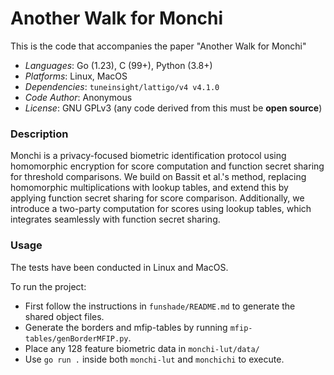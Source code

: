 # Another Walk for Monchi
This is the code that accompanies the paper "Another Walk for Monchi"

- _Languages_: Go (1.23), C (99+), Python (3.8+)
- _Platforms_: Linux, MacOS
- _Dependencies_: `tuneinsight/lattigo/v4 v4.1.0`
- _Code Author_: Anonymous
- _License_: GNU GPLv3 (any code derived from this must be **open source**)

### Description
Monchi is a privacy-focused biometric identification protocol using homomorphic encryption for score computation and function secret sharing for threshold comparisons.
We build on Bassit et al.'s method, replacing homomorphic multiplications with lookup tables, and extend this by applying function secret sharing for score comparison.
Additionally, we introduce a two-party computation for scores using lookup tables, which integrates seamlessly with function secret sharing.

### Usage
The tests have been conducted in Linux and MacOS.

To run the project:
- First follow the instructions in `funshade/README.md` to generate the shared object files.
- Generate the borders and mfip-tables by running `mfip-tables/genBorderMFIP.py`.
- Place any 128 feature biometric data in `monchi-lut/data/`
- Use `go run .` inside both `monchi-lut` and `monchichi` to execute.

